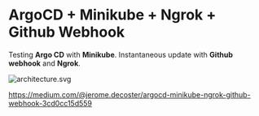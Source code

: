 # ArgoCD + Minikube + Ngrok + Github Webhook

Testing **Argo CD** with **Minikube**. Instantaneous update with **Github webhook** and **Ngrok**.

![architecture.svg](architecture.svg)

https://medium.com/@jerome.decoster/argocd-minikube-ngrok-github-webhook-3cd0cc15d559
